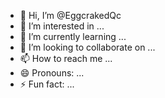- 👋 Hi, I’m @EggcrakedQc
- 👀 I’m interested in ...
- 🌱 I’m currently learning ...
- 💞️ I’m looking to collaborate on ...
- 📫 How to reach me ...
- 😄 Pronouns: ...
- ⚡ Fun fact: ...

<!---
EggcrakedQc/EggcrakedQc is a ✨ special ✨ repository because its `README.md` (this file) appears on your GitHub profile.
You can click the Preview link to take a look at your changes.
--->
